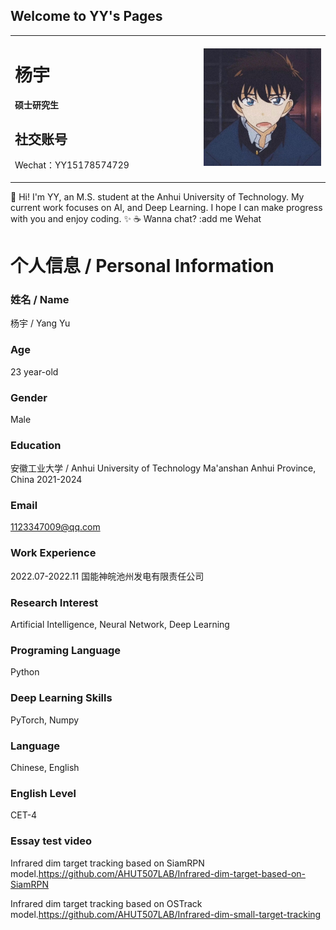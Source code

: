 ## Welcome to YY's Pages

<table border="0">
  <tr>
    <td width="60%">
      <h1>杨宇</h1>
      <p><b>硕士研究生</b></p>
      <h2>社交账号</h2>
      <p>Wechat：YY15178574729</p>
    </td>
    <td width="40%">
      <img src="/IMG_0791.JPG" width="100%">
    </td>
  </tr>
</table>


👋 Hi! I'm YY, an M.S. student at the Anhui University of Technology.
My current work focuses on AI, and Deep Learning.
I hope I can make progress with you and enjoy coding.
✨
☕ Wanna chat? :add me Wehat

# 个人信息 / Personal Information

### 姓名 / Name
杨宇 / Yang Yu

### Age
23 year-old

### Gender
Male

### Education
安徽工业大学 / Anhui University of Technology 
Ma'anshan Anhui Province, China 
2021-2024

### Email
1123347009@qq.com 

### Work Experience
2022.07-2022.11 国能神皖池州发电有限责任公司

### Research Interest
Artificial Intelligence, Neural Network, Deep Learning

### Programing Language
Python

### Deep Learning Skills
PyTorch, Numpy

### Language
Chinese, English

### English Level
CET-4

### Essay test video
Infrared dim target tracking based on SiamRPN model.<https://github.com/AHUT507LAB/Infrared-dim-target-based-on-SiamRPN>

Infrared dim target tracking based on OSTrack model.<https://github.com/AHUT507LAB/Infrared-dim-small-target-tracking>


